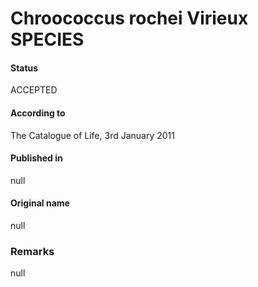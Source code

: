 # Chroococcus rochei Virieux SPECIES

#### Status
ACCEPTED

#### According to
The Catalogue of Life, 3rd January 2011

#### Published in
null

#### Original name
null

### Remarks
null